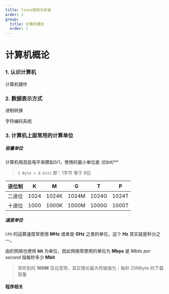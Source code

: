 ```yaml
---
title: linux规则与安装
order: 1
group:
  title: 计算机概论
  order: 1
---
```


# 计算机概论

### 1. 认识计算机

计算机硬件



### 2. 数据表示方式

进制转换

字符编码系统



### 3. 计算机上面常用的计算单位

##### 容量单位

计算机用高低电平来模拟0/1，使用的最小单位是 **位*(bit)***

> `1 Byte = 8 bits`   即：1字节 等于 8位

| 进位制 | K    | M     | G     | T     | P     |
| ------ | ---- | ----- | ----- | ----- | ----- |
| 二进位 | 1024 | 1024K | 1024M | 1024G | 1024T |
| 十进位 | 1000 | 1000K | 1000M | 1000G | 1000T |



##### 速度单位

`CPU` 的运算速度常使用 **MHz** 或者是 **GHz** 之类的单位，这个 **Hz** 其实就是秒分之一。

由於网络也使用 **bit** 为单位，因此网络常使用的单位为 **Mbps** 是 *Mbits per second* 指每秒多少 **Mbit**

> 常听到的 **100M** 百兆宽带，其实理论最大传输值为：每秒 25Mbyte 的下载容量



#### 程序相关

